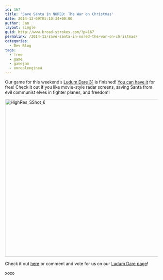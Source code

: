 ```yaml
---
id: 167
title: 'Save Santa in NORED: The War on Christmas'
date: 2014-12-09T05:10:34+00:00
author: Jan
layout: single
guid: http://www.broad-strokes.com/?p=167
permalink: /2014-12/save-santa-in-nored-the-war-on-christmas/
categories:
  - Dev Blog
tags:
  - free
  - game
  - gamejam
  - unrealengine4
---
```

Our game for this weekend&#8217;s <a href="http://ludumdare.com/compo/ludum-dare-31/?action=preview&uid=35382" target="_blank">Ludum Dare 31</a> is finished! [You can have it](/games/gamejams/n-o-r-e-d-the-war-on-christmas/ "N.O.R.E.D.: The War On Christmas") for free! Check it out if you like movie-style radar screens, saving Santa from evil communist elves in fighter planes, and freedom!

[<img class="aligncenter wp-image-160 size-large" src="http://www.broad-strokes.com/images/wp-content/uploads/2014/12/HighRes_SShot_6-1024x520.jpg" alt="HighRes_SShot_6" width="1024" height="520" srcset="http://www.broad-strokes.com/images/wp-content/uploads/2014/12/HighRes_SShot_6-1024x520.jpg 1024w, http://www.broad-strokes.com/images/wp-content/uploads/2014/12/HighRes_SShot_6-300x152.jpg 300w" sizes="(max-width: 1024px) 100vw, 1024px" />](http://www.broad-strokes.com/images/wp-content/uploads/2014/12/HighRes_SShot_6.jpg)

Check it out [here](/games/gamejams/n-o-r-e-d-the-war-on-christmas/ "N.O.R.E.D.: The War On Christmas") or comment and vote for us on our <a href="http://ludumdare.com/compo/ludum-dare-31/?action=preview&uid=35382" target="_blank">Ludum Dare page</a>!

xoxo